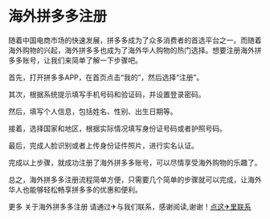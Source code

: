 # 海外拼多多注册

随着中国电商市场的快速发展，拼多多成为了众多消费者的首选平台之一。而随着海外购物的兴起，海外拼多多也成为了海外华人购物的热门选择。想要注册海外拼多多账号，让我们来简单了解一下步骤吧。

首先，打开拼多多APP，在首页点击“我的”，然后选择“注册”。

其次，根据系统提示填写手机号码和验证码，并设置登录密码。

然后，填写个人信息，包括姓名、性别、出生日期等。

接着，选择国家和地区，根据实际情况填写身份证号码或者护照号码。

最后，完成人脸识别或者上传身份证件照片，进行实名认证。

完成以上步骤，就成功注册了海外拼多多账号，可以尽情享受海外购物的乐趣了。

总之，海外拼多多注册流程简单方便，只需要几个简单的步骤就可以完成，让海外华人也能够轻松畅享拼多多的优惠和便利。

更多 关于海外拼多多注册 请通过✈与我们联系，感谢阅读,谢谢！[点这✈里联系](https://b.k02.cc)